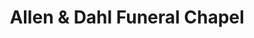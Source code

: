 ---
title: "Allen & Dahl Funeral Chapel"
url: /redding/allen-and-dahl-funeral-chapel/
shop: funeral directors
---